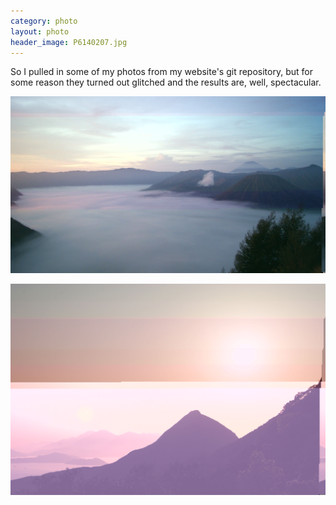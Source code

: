 ```yaml
---
category: photo
layout: photo
header_image: P6140207.jpg
---
```


So I pulled in some of my photos from my website's git repository, but for some reason they turned out glitched and the results are, well, spectacular.

![DSC07559](DSC07559.jpg)

![DSC04157](DSC04157.jpg)
